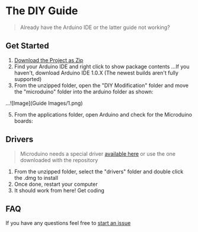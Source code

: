 # The DIY Guide
> Already have the Arduino IDE or the latter guide not working?

## Get Started
1. [Download the Project as Zip](https://github.com/KyleKing/Microduino-IDE/archive/master.zip)
3. Find your Arduino IDE and right click to show package contents
...If you haven't, download Arduino IDE 1.0.X (The newest builds aren't fully supported)
4. From the unzipped folder, open the "DIY Modification" folder and move the "microduino" folder into the arduino folder as shown:

...![Image](Guide Images/1.png)

5. From the applications folder, open Arduino and check for the Microduino boards:

## Drivers
> Microduino needs a special driver [available here](http://www.ftdichip.com/Drivers/VCP.htm) or use the one downloaded with the repository

1. From the unzipped folder, select the "drivers" folder and double click the .dmg to install
2. Once done, restart your computer
3. It should work from here! Get coding

## FAQ
If you have any questions feel free to [start an issue](https://github.com/KyleKing/Microduino-IDE/issues)

